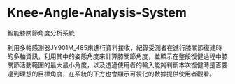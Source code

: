 # Knee-Angle-Analysis-System
智能膝關節角度分析系統

利用多軸感測器JY901M_485來進行資料接收，紀錄受測者在進行膝關節復建時的多軸資訊，利用其中的姿態角度來計算膝關節角度，並顯示在整段復健過程中膝關節活動範圍的最大最小角度，以及透過使用者的輸入能夠判斷本次復健時是否要達到理想的目標角度，在系統的下方也會顯示可視化的數據提供使用者觀看。

